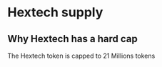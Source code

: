 # Hextech supply

## Why Hextech has a hard cap

The Hextech token is capped to 21 Millions tokens

